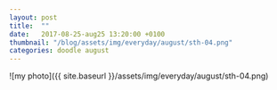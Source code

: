 ```yaml
---
layout: post
title:  ""
date:   2017-08-25-aug25 13:20:00 +0100
thumbnail: "/blog/assets/img/everyday/august/sth-04.png"
categories: doodle august
---
```


![my photo]({{ site.baseurl }}/assets/img/everyday/august/sth-04.png)